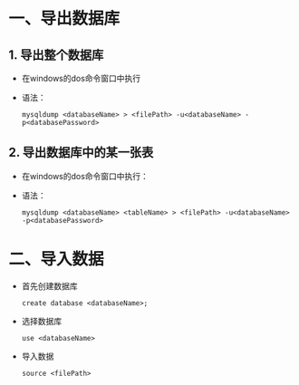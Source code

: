 # 一、导出数据库

## 1. 导出整个数据库

- 在windows的dos命令窗口中执行

- 语法：

    ```mysql
    mysqldump <databaseName> > <filePath> -u<databaseName> -p<databasePassword>
    ```

## 2. 导出数据库中的某一张表

- 在windows的dos命令窗口中执行：

- 语法：

    ```mysql
    mysqldump <databaseName> <tableName> > <filePath> -u<databaseName> -p<databasePassword>
    ```

    

# 二、导入数据

- 首先创建数据库

    ```mysql
    create database <databaseName>;
    ```

- 选择数据库

    ```mysql
    use <databaseName>
    ```

- 导入数据

    ```mysql
    source <filePath>
    ```

    

